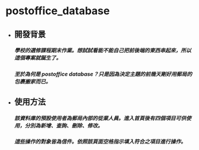 # <h1> postoffice_database

* <h2>開發背景
 
  <h5>學校的選修課程期末作業。想試試看能不能自己把前後端的東西串起來，所以這個專案就誕生了。
   
  <h5>至於為何是 postoffice database？只是因為決定主題的前幾天剛好用郵局的包裹搬家而已。
    
* <h2> 使用方法
    
    <h5> 該資料庫的預設使用者為郵局內部的從業人員。進入首頁後有四個項目可供使用，分別為新增、查詢、刪除、修改。
     
    <h5> 這些操作的對象皆為信件。依照該頁面空格指示填入符合之項目進行操作。
    
